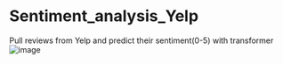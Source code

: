 # Sentiment_analysis_Yelp
Pull reviews from Yelp and predict their sentiment(0-5) with transformer\
![image](https://user-images.githubusercontent.com/84426364/191148527-4956ad77-17f0-4163-9d8f-97d04a3493d8.png)


